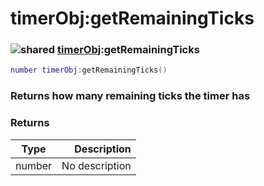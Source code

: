 # timerObj:getRemainingTicks

### ![shared](../../home/timer/.gitbook/assets/shared.png) [timerObj](../../home/timer/home/timerObj/):getRemainingTicks

```lua
number timerObj:getRemainingTicks()
```

### Returns how many remaining ticks the timer has

### Returns

| Type   |    Description |
| ------ | -------------: |
| number | No description |
